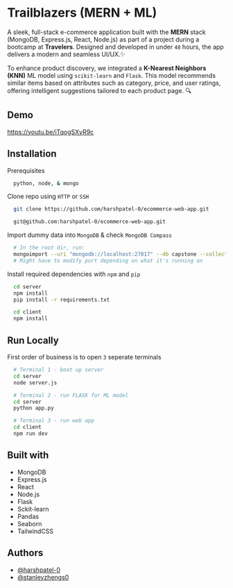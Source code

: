 
# Trailblazers (MERN + ML)

A sleek, full-stack e-commerce application built with the **MERN** stack (MongoDB, Express.js, React, Node.js) as part of a project during a bootcamp at **Travelers**. Designed and developed in under `48` hours, the app delivers a modern and seamless UI/UX.✨

To enhance product discovery, we integrated a **K-Nearest Neighbors (KNN)** ML model using `scikit-learn` and `Flask`. This model recommends similar items based on attributes such as category, price, and user ratings, offering intelligent suggestions tailored to each product page. 🔍


## Demo

https://youtu.be/iTqogSXyR9c

## Installation

Prerequisites
```bash
  python, node, & mongo
```

Clone repo using `HTTP` or `SSH`

```bash
  git clone https://github.com/harshpatel-0/ecommerce-web-app.git
```
```bash
  git@github.com:harshpatel-0/ecommerce-web-app.git
```
Import dummy data into `MongoDB` & check `MongoDB Compass`
```bash
  # In the root dir, run:
  mongoimport --uri "mongodb://localhost:27017" --db capstone --collection products --type csv --headerline --file .\electronics_store_dummy_data.csv
  # Might have to modify port depending on what it's running on
```

Install required dependencies with `npm` and `pip`

```bash
  cd server
  npm install
  pip install -r requirements.txt
```
```bash
  cd client
  npm install
```

## Run Locally

First order of business is to open `3` seperate terminals
```bash
  # Terminal 1 - boot up server
  cd server 
  node server.js 
```
```bash
  # Terminal 2 - run FLASK for ML model
  cd server 
  python app.py
```   
```bash
  # Terminal 3 - run web app
  cd client 
  npm run dev
```   

## Built with
- MongoDB
- Express.js
- React
- Node.js
- Flask
- Sckit-learn
- Pandas
- Seaborn
- TailwindCSS

## Authors

- [@harshpatel-0](https://www.github.com/harshpatel-0)
- [@stanleyzhengs0](https://www.github.com/stanleyzhengs0)

